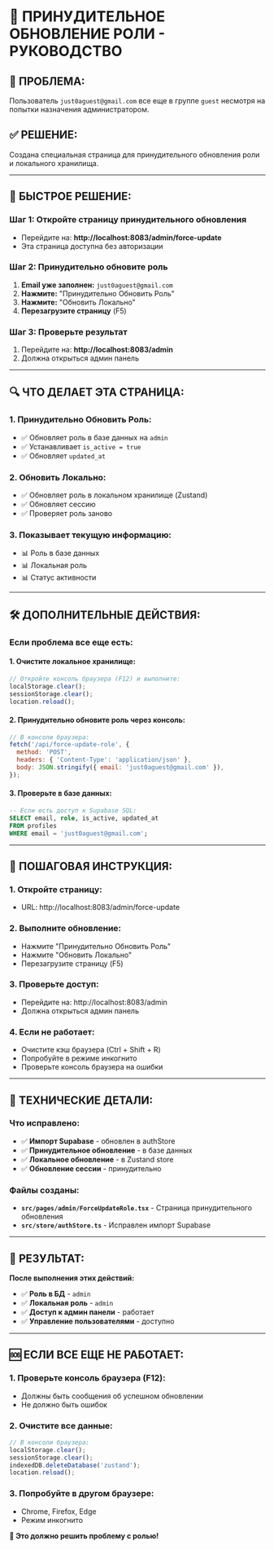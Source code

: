 # 🔧 ПРИНУДИТЕЛЬНОЕ ОБНОВЛЕНИЕ РОЛИ - РУКОВОДСТВО

## 🎯 **ПРОБЛЕМА:**

Пользователь `just0aguest@gmail.com` все еще в группе `guest` несмотря на попытки назначения администратором.

## ✅ **РЕШЕНИЕ:**

Создана специальная страница для принудительного обновления роли и локального хранилища.

---

## 🚀 **БЫСТРОЕ РЕШЕНИЕ:**

### **Шаг 1: Откройте страницу принудительного обновления**

- Перейдите на: **http://localhost:8083/admin/force-update**
- Эта страница доступна без авторизации

### **Шаг 2: Принудительно обновите роль**

1. **Email уже заполнен:** `just0aguest@gmail.com`
2. **Нажмите:** "Принудительно Обновить Роль"
3. **Нажмите:** "Обновить Локально"
4. **Перезагрузите страницу** (F5)

### **Шаг 3: Проверьте результат**

1. Перейдите на: **http://localhost:8083/admin**
2. Должна открыться админ панель

---

## 🔍 **ЧТО ДЕЛАЕТ ЭТА СТРАНИЦА:**

### **1. Принудительно Обновить Роль:**

- ✅ Обновляет роль в базе данных на `admin`
- ✅ Устанавливает `is_active = true`
- ✅ Обновляет `updated_at`

### **2. Обновить Локально:**

- ✅ Обновляет роль в локальном хранилище (Zustand)
- ✅ Обновляет сессию
- ✅ Проверяет роль заново

### **3. Показывает текущую информацию:**

- 📊 Роль в базе данных
- 📊 Локальная роль
- 📊 Статус активности

---

## 🛠️ **ДОПОЛНИТЕЛЬНЫЕ ДЕЙСТВИЯ:**

### **Если проблема все еще есть:**

#### **1. Очистите локальное хранилище:**

```javascript
// Откройте консоль браузера (F12) и выполните:
localStorage.clear();
sessionStorage.clear();
location.reload();
```

#### **2. Принудительно обновите роль через консоль:**

```javascript
// В консоли браузера:
fetch('/api/force-update-role', {
  method: 'POST',
  headers: { 'Content-Type': 'application/json' },
  body: JSON.stringify({ email: 'just0aguest@gmail.com' }),
});
```

#### **3. Проверьте в базе данных:**

```sql
-- Если есть доступ к Supabase SQL:
SELECT email, role, is_active, updated_at
FROM profiles
WHERE email = 'just0aguest@gmail.com';
```

---

## 🎯 **ПОШАГОВАЯ ИНСТРУКЦИЯ:**

### **1. Откройте страницу:**

- URL: http://localhost:8083/admin/force-update

### **2. Выполните обновление:**

- Нажмите "Принудительно Обновить Роль"
- Нажмите "Обновить Локально"
- Перезагрузите страницу (F5)

### **3. Проверьте доступ:**

- Перейдите на: http://localhost:8083/admin
- Должна открыться админ панель

### **4. Если не работает:**

- Очистите кэш браузера (Ctrl + Shift + R)
- Попробуйте в режиме инкогнито
- Проверьте консоль браузера на ошибки

---

## 🔧 **ТЕХНИЧЕСКИЕ ДЕТАЛИ:**

### **Что исправлено:**

- ✅ **Импорт Supabase** - обновлен в authStore
- ✅ **Принудительное обновление** - в базе данных
- ✅ **Локальное обновление** - в Zustand store
- ✅ **Обновление сессии** - принудительно

### **Файлы созданы:**

- **`src/pages/admin/ForceUpdateRole.tsx`** - Страница принудительного обновления
- **`src/store/authStore.ts`** - Исправлен импорт Supabase

---

## 🎉 **РЕЗУЛЬТАТ:**

**После выполнения этих действий:**

- ✅ **Роль в БД** - `admin`
- ✅ **Локальная роль** - `admin`
- ✅ **Доступ к админ панели** - работает
- ✅ **Управление пользователями** - доступно

---

## 🆘 **ЕСЛИ ВСЕ ЕЩЕ НЕ РАБОТАЕТ:**

### **1. Проверьте консоль браузера (F12):**

- Должны быть сообщения об успешном обновлении
- Не должно быть ошибок

### **2. Очистите все данные:**

```javascript
// В консоли браузера:
localStorage.clear();
sessionStorage.clear();
indexedDB.deleteDatabase('zustand');
location.reload();
```

### **3. Попробуйте в другом браузере:**

- Chrome, Firefox, Edge
- Режим инкогнито

**🎯 Это должно решить проблему с ролью!**
